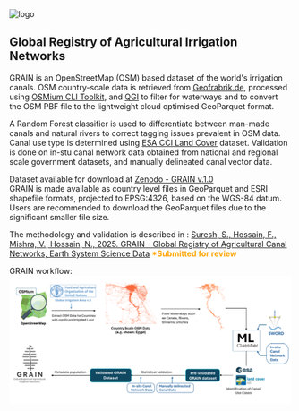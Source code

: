 <img src="./assets/images/gitRepo_cover.png" alt="logo" width="1000" height="auto">

## Global Registry of Agricultural Irrigation Networks
GRAIN is an OpenStreetMap (OSM) based dataset of the world's irrigation canals. OSM country-scale data is retrieved from [Geofrabrik.de](https://www.geofabrik.de/), processed using [OSMium CLI Toolkit](https://osmcode.org/osmium-tool/), and [QGI](https://qgis.org/) to filter for waterways and to convert the OSM PBF file to the lightweight cloud optimised GeoParquet format. 

A Random Forest classifier is used to differentiate between man-made canals and natural rivers to correct tagging issues prevalent in OSM data. Canal use type is determined using [ESA CCI Land Cover](https://www.esa-landcover-cci.org/) dataset. Validation is done on in-stu canal network data obtained from national and regional scale government datasets, and manually delineated canal vector data. 

Dataset available for download at [Zenodo - GRAIN v.1.0](https://doi.org/10.5281/zenodo.16748791) <br>
GRAIN is made available as country level files in GeoParquet and ESRI shapefile formats, projected to EPSG:4326, based on the WGS-84 datum. Users are recommended to download the GeoParquet files due to the significant smaller file size.

The methodology and validation is described in : [Suresh, S., Hossain, F., Mishra, V., Hossain, N., 2025. GRAIN - Global Registry of Agricultural Canal Networks, Earth System Science Data](https://www.earth-system-science-data.net/) <b style="color:orange;">*Submitted for review</b></p>

GRAIN workflow: <br>
<img src="./assets/images/fig_workflow.png" alt="logo" width="1000" height="auto">


